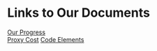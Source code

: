# Links to Our Documents
[Our Progress](./OurProgress/)  
[Proxy Cost](./ProxyCost/)
[Code Elements](./CodeElements/)
